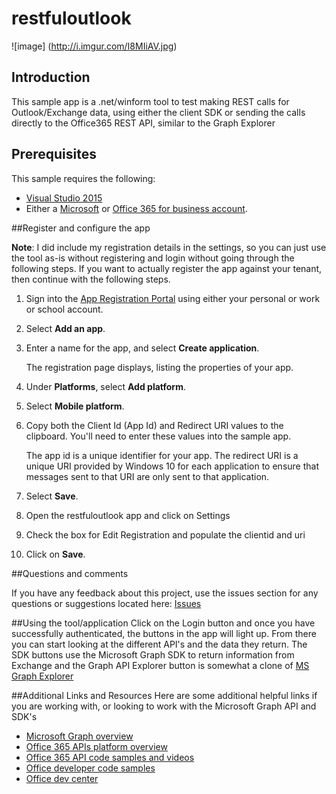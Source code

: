 # restfuloutlook

![image] (http://i.imgur.com/I8MIiAV.jpg)

## Introduction
This sample app is a .net/winform tool to test making REST calls for Outlook/Exchange data, using either the client SDK or sending the calls directly to the Office365 REST API, similar to the Graph Explorer 

## Prerequisites
This sample requires the following:  

  * [Visual Studio 2015](https://www.visualstudio.com/en-us/downloads) 
  * Either a [Microsoft](http://www.outlook.com) or [Office 365 for business account](https://msdn.microsoft.com/en-us/office/office365/howto/setup-development-environment#bk_Office365Account).
 
##Register and configure the app

**Note**: I did include my registration details in the settings, so you can just use the tool as-is without registering and login without going through the following steps.  If you want to actually register the app against your tenant, then continue with the following steps.

1. Sign into the [App Registration Portal](https://apps.dev.microsoft.com/) using either your personal or work or school account.
2. Select **Add an app**.
3. Enter a name for the app, and select **Create application**.
	
	The registration page displays, listing the properties of your app.
 
4. Under **Platforms**, select **Add platform**.
5. Select **Mobile platform**.
6. Copy both the Client Id (App Id) and Redirect URI values to the clipboard. You'll need to enter these values into the sample app.

	The app id is a unique identifier for your app. The redirect URI is a unique URI provided by Windows 10 for each application to ensure that messages sent to that URI are only sent to that application. 

7. Select **Save**.
8. Open the restfuloutlook app and click on Settings
9. Check the box for Edit Registration and populate the clientid and uri
10. Click on **Save**.

##Questions and comments

If you have any feedback about this project, use the issues section for any questions or suggestions located here: [Issues](https://github.com/desjarlais/restfuloutlook/issues)

##Using the tool/application
Click on the Login button and once you have successfully authenticated, the buttons in the app will light up.  From there you can start looking at the different API's and the data they return.  The SDK buttons use the Microsoft Graph SDK to return information from Exchange and the Graph API Explorer button is somewhat a clone of [MS Graph Explorer](https://graph.microsoft.io/en-us/graph-explorer#/) 

##Additional Links and Resources
Here are some additional helpful links if you are working with, or looking to work with the Microsoft Graph API and SDK's

- [Microsoft Graph overview](http://graph.microsoft.io)
- [Office 365 APIs platform overview](https://msdn.microsoft.com/office/office365/howto/platform-development-overview)
- [Office 365 API code samples and videos](https://msdn.microsoft.com/office/office365/howto/starter-projects-and-code-samples)
- [Office developer code samples](http://dev.office.com/code-samples)
- [Office dev center](http://dev.office.com/)
